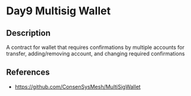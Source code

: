 # Day9 Multisig Wallet

## Description

A contract for wallet that requires confirmations by multiple accounts for transfer, adding/removing account, and changing required confirmations

## References
- https://github.com/ConsenSysMesh/MultiSigWallet
